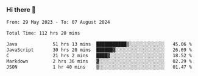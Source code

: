 ### Hi there 👋

<!--START_SECTION:waka-->

```txt
From: 29 May 2023 - To: 07 August 2024

Total Time: 112 hrs 20 mins

Java             51 hrs 13 mins  ███████████▒░░░░░░░░░░░░░   45.06 %
JavaScript       30 hrs 20 mins  ██████▓░░░░░░░░░░░░░░░░░░   26.69 %
C                21 hrs 2 mins   ████▓░░░░░░░░░░░░░░░░░░░░   18.52 %
Markdown         2 hrs 36 mins   ▓░░░░░░░░░░░░░░░░░░░░░░░░   02.29 %
JSON             1 hr 40 mins    ▒░░░░░░░░░░░░░░░░░░░░░░░░   01.47 %
```

<!--END_SECTION:waka-->
<!--
**the-beef-calculator/the-beef-calculator** is a ✨ _special_ ✨ repository because its `README.md` (this file) appears on your GitHub profile.

Here are some ideas to get you started:

- 🔭 I’m currently working on ...
- 🌱 I’m currently learning ...
- 👯 I’m looking to collaborate on ...
- 🤔 I’m looking for help with ...
- 💬 Ask me about ...
- 📫 How to reach me: ...
- 😄 Pronouns: ...
- ⚡ Fun fact: ...
-->
